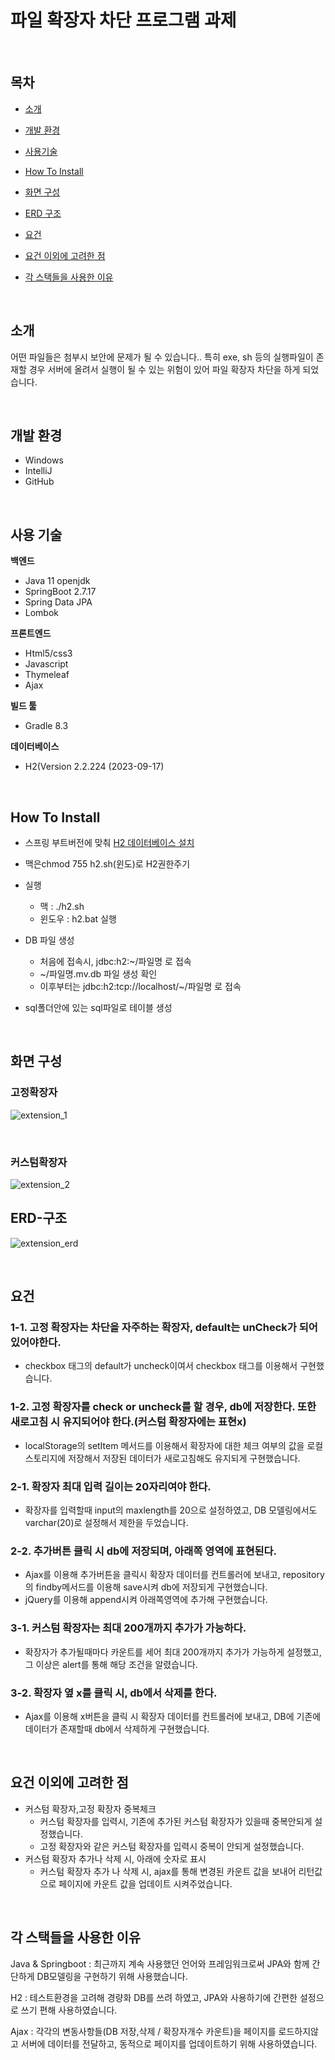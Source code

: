 # 파일 확장자 차단 프로그램 과제

<br>


## 목차

- [소개](#소개)

- [개발 환경](#개발-환경)

- [사용기술](#사용-기술)

- [How To Install](#How-To-Install)

- [화면 구성](#화면-구성)

- [ERD 구조](#erd-구조)

- [요건](#요건)

- [요건 이외에 고려한 점](#요건-이외에-고려한-점)

- [각 스택들을 사용한 이유](#각-스택들을-사용한-이유)

  

<br>


## 소개

어떤 파일들은 첨부시 보안에 문제가 될 수 있습니다.. 특히 exe, sh 등의 실행파일이 존재할 경우 서버에 올려서 실행이 될 수 있는 위험이 있어 파일 확장자 차단을 하게 되었습니다. <br>

<br>


## 개발 환경

- Windows
- IntelliJ
- GitHub

<br>

## 사용 기술

**백엔드**

- Java 11 openjdk
- SpringBoot 2.7.17
- Spring Data JPA
- Lombok

**프론트엔드**

- Html5/css3
- Javascript
- Thymeleaf
- Ajax

**빌드 툴**

- Gradle 8.3

**데이터베이스**

- H2(Version 2.2.224 (2023-09-17)

<br>

## How To Install

- 스프링 부트버전에 맞춰 [H2 데이터베이스 설치](#https://www.h2database.com/html/main.html)

- 맥은chmod 755 h2.sh(윈도)로 H2권한주기
- 실행
  - 맥 : ./h2.sh
  - 윈도우 :  h2.bat 실행
- DB 파일 생성
  - 처음에 접속시, jdbc:h2:~/파일명 로 접속
  - ~/파일명.mv.db 파일 생성 확인 
  - 이후부터는 jdbc:h2:tcp://localhost/~/파일명 로 접속
- sql폴더안에 있는 sql파일로 테이블 생성

<br>


## 화면 구성



<h3>고정확장자</h3>

![extension_1](https://github.com/jeeyoun-kang/codingtest/assets/59076085/276be9a8-37aa-43b6-8a2c-aa24bca7808a)

<br>

<h3>커스텀확장자</h3>

![extension_2](https://github.com/jeeyoun-kang/codingtest/assets/59076085/03ba2d89-168f-48d0-9f8d-f78eb4d1fd75)


## ERD-구조

![extension_erd](https://github.com/HaeBangProject/HAEBANG/assets/59076085/4c998521-b7e4-4a6d-9f12-41ebd3409aea)

<br>


## 요건

### 1-1. 고정 확장자는 차단을 자주하는 확장자, default는 unCheck가 되어 있어야한다.

- checkbox 태그의 default가 uncheck이여서 checkbox 태그를 이용해서 구현했습니다. 



### 1-2. 고정 확장자를 check or uncheck를 할 경우, db에 저장한다. 또한 새로고침 시 유지되어야 한다.(커스텀 확장자에는 표현x)

- localStorage의 setItem 메서드를 이용해서 확장자에 대한 체크 여부의 값을 로컬스토리지에 저장해서 저장된 데이터가 새로고침해도 유지되게 구현했습니다.



### 2-1. 확장자 최대 입력 길이는 20자리여야 한다.

- 확장자를 입력할때 input의 maxlength를 20으로 설정하였고, DB 모델링에서도 varchar(20)로 설정해서 제한을 두었습니다.



### 2-2. 추가버튼 클릭 시 db에 저장되며, 아래쪽 영역에 표현된다.

- Ajax를 이용해 추가버튼을 클릭시 확장자 데이터를 컨트롤러에 보내고, repository의 findby메서드를 이용해 save시켜 db에 저장되게 구현했습니다.
- jQuery를 이용해 append시켜 아래쪽영역에 추가해 구현했습니다.



### 3-1. 커스텀 확장자는 최대 200개까지 추가가 가능하다.

- 확장자가 추가될때마다 카운트를 세어 최대 200개까지 추가가 가능하게 설정했고, 그 이상은 alert를 통해 해당 조건을 알렸습니다.



### 3-2. 확장자 옆 x를 클릭 시, db에서 삭제를 한다.

- Ajax를 이용해 x버튼을 클릭 시 확장자 데이터를 컨트롤러에 보내고, DB에 기존에 데이터가 존재할때 db에서 삭제하게 구현했습니다.

<br>

## 요건 이외에 고려한 점

- 커스텀 확장자,고정 확장자 중복체크
  - 커스텀 확장자를 입력시, 기존에 추가된 커스텀 확장자가 있을때 중복안되게 설정했습니다.
  - 고정 확장자와 같은 커스텀 확장자를 입력시 중복이 안되게 설정했습니다.
- 커스텀 확장자 추가나 삭제 시, 아래에 숫자로 표시
  - 커스텀 확장자 추가 나 삭제 시, ajax를 통해 변경된 카운트 값을 보내어 리턴값으로 페이지에 카운트 값을 업데이트 시켜주었습니다.

<br>


## 각 스택들을 사용한 이유

Java & Springboot : 최근까지 계속 사용했던 언어와 프레임워크로써 JPA와 함께 간단하게 DB모델링을 구현하기 위해 사용했습니다.

H2 : 테스트환경을 고려해 경량화 DB를 쓰려 하였고, JPA와 사용하기에 간편한 설정으로 쓰기 편해 사용하였습니다.

Ajax : 각각의 변동사항들(DB 저장,삭제 / 확장자개수 카운트)을 페이지를 로드하지않고 서버에 데이터를 전달하고, 동적으로 페이지를 업데이트하기 위해 사용하였습니다.
